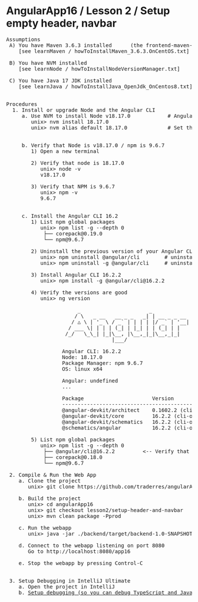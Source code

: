 # AngularApp16 / Lesson 2 / Setup empty header, navbar

<pre>
Assumptions
 A) You have Maven 3.6.3 installed      (the frontend-maven-plugin requires Maven 3.6.0 or greater)
    [see learnMaven / howToInstallMaven_3.6.3.OnCentOS.txt]

 B) You have NVM installed
    [see learnNode / howToInstallNodeVersionManager.txt]

 C) You have Java 17 JDK installed
    [see learnJava / howToInstallJava_OpenJdk_OnCentos8.txt]


Procedures
  1. Install or upgrade Node and the Angular CLI
     a. Use NVM to install Node v18.17.0            # Angular 16.2 requires node 18.10.0 or later
        unix> nvm install 18.17.0
        unix> nvm alias default 18.17.0             # Set the default version in your shell to this version
    
    
     b. Verify that Node is v18.17.0 / npm is 9.6.7
        1) Open a new terminal
    
        2) Verify that node is 18.17.0
           unix> node -v
           v18.17.0
    
        3) Verify that NPM is 9.6.7
           unix> npm -v
           9.6.7
    
    
     c. Install the Angular CLI 16.2
        1) List npm global packages
           unix> npm list -g --depth 0
            ├── corepack@0.19.0
            └── npm@9.6.7
    
        2) Uninstall the previous version of your Angular CLI
           unix> npm uninstall @angular/cli        # uninstall the local angular CLI
           unix> npm uninstall -g @angular/cli     # uninstall the global angular CLI
    
        3) Install Angular CLI 16.2.2
           unix> npm install -g @angular/cli@16.2.2
    
        4) Verify the versions are good
           unix> ng version
    
                       _                      _                 ____ _     ___
                      / \   _ __   __ _ _   _| | __ _ _ __     / ___| |   |_ _|
                     / △ \ | '_ \ / _` | | | | |/ _` | '__|   | |   | |    | |
                    / ___ \| | | | (_| | |_| | | (_| | |      | |___| |___ | |
                   /_/   \_\_| |_|\__, |\__,_|_|\__,_|_|       \____|_____|___|
                                  |___/
    
                  Angular CLI: 16.2.2
                  Node: 18.17.0
                  Package Manager: npm 9.6.7
                  OS: linux x64
    
                  Angular: undefined
                  ...
    
                  Package                      Version
                  ------------------------------------------------------
                  @angular-devkit/architect    0.1602.2 (cli-only)
                  @angular-devkit/core         16.2.2 (cli-only)
                  @angular-devkit/schematics   16.2.2 (cli-only)
                  @schematics/angular          16.2.2 (cli-only)
    
        5) List npm global packages
           unix> npm list -g --depth 0
            ├── @angular/cli@16.2.2         <-- Verify that you see Angular CLI 16.2.2
            ├── corepack@0.18.0
            └── npm@9.6.7

 2. Compile & Run the Web App
    a. Clone the project
       unix> git clone https://github.com/traderres/angularApp16.git
      
    b. Build the project
       unix> cd angularApp16
       unix> git checkout lesson2/setup-header-and-navbar
       unix> mvn clean package -Pprod
       
    c. Run the webapp
       unix> java -jar ./backend/target/backend-1.0-SNAPSHOT-exec.jar
       
    d. Connect to the webapp listening on port 8080
       Go to http://localhost:8080/app16
    
    e. Stop the webapp by pressing Control-C


 3. Setup Debugging in IntelliJ Ultimate
    a. Open the project in IntelliJ
    b. <a href="https://github.com/traderres/webClass/blob/master/learnAngular/lessons_Angulat16/howToDebugExistingWebapp.txt">Setup debugging (so you can debug TypeScript and Java code)</a>

</pre>